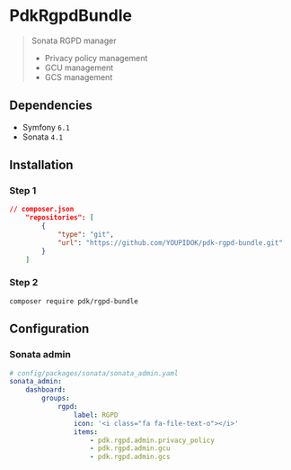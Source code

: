 # PdkRgpdBundle
> Sonata RGPD manager
> * Privacy policy management
> * GCU management
> * GCS management

## Dependencies
* Symfony ``6.1``
* Sonata ``4.1``

## Installation
###  Step 1
```json
// composer.json
    "repositories": [
        {
            "type": "git",
            "url": "https://github.com/YOUPIDOK/pdk-rgpd-bundle.git"
        }
    ]
```
### Step 2
``composer require pdk/rgpd-bundle``

## Configuration
### Sonata admin
```yaml
# config/packages/sonata/sonata_admin.yaml
sonata_admin:
    dashboard:
        groups:
            rgpd:
                label: RGPD
                icon: '<i class="fa fa-file-text-o"></i>'
                items:
                    - pdk.rgpd.admin.privacy_policy
                    - pdk.rgpd.admin.gcu
                    - pdk.rgpd.admin.gcs
```